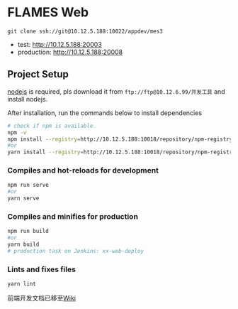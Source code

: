 # FLAMES Web

`git clone ssh://git@10.12.5.188:10022/appdev/mes3`

- test: <http://10.12.5.188:20003>
- production: <http://10.12.5.188:20008>

## Project Setup
[nodejs](https://nodejs.org/en/) is required, pls download it from `ftp://ftp@10.12.6.99/开发工具` and install nodejs.

After installation, run the commands below to install dependencies
```bash
# check if npm is available
npm -v
npm install --registry=http://10.12.5.188:10018/repository/npm-registry
#or 
yarn install --registry=http://10.12.5.188:10018/repository/npm-registry
```

### Compiles and hot-reloads for development
```bash
npm run serve
#or 
yarn serve
```

### Compiles and minifies for production
```bash
npm run build
#or 
yarn build
# production task on Jenkins: xx-web-deploy
```

### Lints and fixes files
```
yarn lint
```

前端开发文档已移至[Wiki](http://10.12.5.188:10023/appdev/mes3/-/wikis/home)